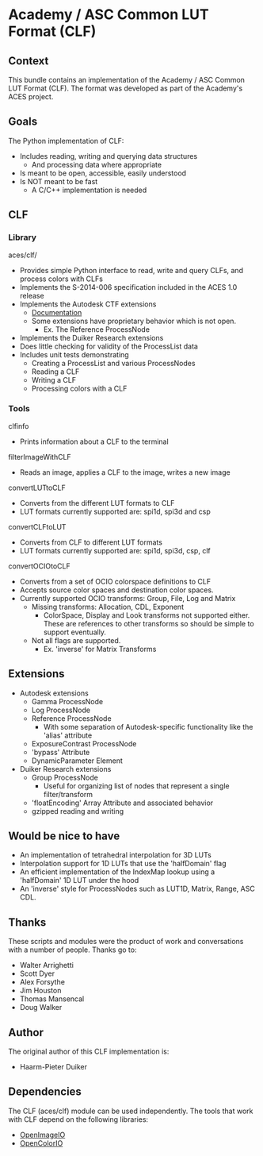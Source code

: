 Academy / ASC Common LUT Format (CLF)
=====================================


Context
--- 
This bundle contains an implementation of the Academy / ASC Common LUT Format (CLF). The format was developed as part of the Academy's ACES project.


Goals
-----

The Python implementation of CLF:

- Includes reading, writing and querying data structures
	- And processing data where appropriate
- Is meant to be open, accessible, easily understood
- Is NOT meant to be fast
	- A C/C++ implementation is needed

CLF
--- 
### Library
aces/clf/

- Provides simple Python interface to read, write and query CLFs, and process colors with CLFs
- Implements the S-2014-006 specification included in the ACES 1.0 release
- Implements the Autodesk CTF extensions
	- [Documentation](http://docs.autodesk.com/flamepremium2015/index.html?url=files/GUID-460BA05D-3AB7-4BE2-AD30-01F9D3440CD8.htm,topicNumber=d30e147706)
	- Some extensions have proprietary behavior which is not open.
		- Ex. The Reference ProcessNode
- Implements the Duiker Research extensions
- Does little checking for validity of the ProcessList data
- Includes unit tests demonstrating
	- Creating a ProcessList and various ProcessNodes
	- Reading a CLF
	- Writing a CLF
	- Processing colors with a CLF 

### Tools
clfinfo

- Prints information about a CLF to the terminal

filterImageWithCLF

- Reads an image, applies a CLF to the image, writes a new image 

convertLUTtoCLF

- Converts from the different LUT formats to CLF
- LUT formats currently supported are: spi1d, spi3d and csp

convertCLFtoLUT

- Converts from CLF to different LUT formats
- LUT formats currently supported are: spi1d, spi3d, csp, clf

convertOCIOtoCLF

- Converts from a set of OCIO colorspace definitions to CLF
- Accepts source color spaces and destination color spaces.
- Currently supported OCIO transforms: Group, File, Log and Matrix
	- Missing transforms: Allocation, CDL, Exponent
		- ColorSpace, Display and Look transforms not supported either. These are references to other transforms so should be simple to support eventually.
	- Not all flags are supported.
		- Ex. 'inverse' for Matrix Transforms

Extensions
---------------------
- Autodesk extensions
	- Gamma ProcessNode
	- Log ProcessNode
	- Reference ProcessNode
		- With some separation of Autodesk-specific functionality like the 'alias' attribute
	- ExposureContrast ProcessNode
	- 'bypass' Attribute
	- DynamicParameter Element
- Duiker Research extensions
	- Group ProcessNode
		- Useful for organizing list of nodes that represent a single filter/transform
	- 'floatEncoding' Array Attribute and associated behavior
	- gzipped reading and writing

Would be nice to have
---------------------

- An implementation of tetrahedral interpolation for 3D LUTs
- Interpolation support for 1D LUTs that use the 'halfDomain' flag
- An efficient implementation of the IndexMap lookup using a 'halfDomain' 1D LUT under the hood
- An 'inverse' style for ProcessNodes such as LUT1D, Matrix, Range, ASC CDL.


Thanks
------
These scripts and modules were the product of work and conversations with a number of people. Thanks go to:

- Walter Arrighetti
- Scott Dyer
- Alex Forsythe
- Jim Houston
- Thomas Mansencal
- Doug Walker

Author
------
The original author of this CLF implementation is:

- Haarm-Pieter Duiker

Dependencies
------------
The CLF (aces/clf) module can be used independently. The tools that work with CLF depend on the following libraries:

- [OpenImageIO](http://openimageio.org)
- [OpenColorIO](http://opencolorio.org)
